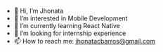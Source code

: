 - 👋 Hi, I’m Jhonata
- 👀 I’m interested in Mobile Development
- 🌱 I’m currently learning React Native
- 💞️ I’m looking for internship experience
- 📫 How to reach me: jhonatacbarros@gmail.com

